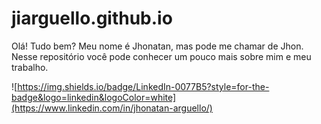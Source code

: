# jiarguello.github.io
Olá! Tudo bem? Meu nome é Jhonatan, mas pode me chamar de Jhon. Nesse repositório você pode conhecer um pouco mais sobre mim e meu trabalho.

![https://img.shields.io/badge/LinkedIn-0077B5?style=for-the-badge&logo=linkedin&logoColor=white](https://www.linkedin.com/in/jhonatan-arguello/)
